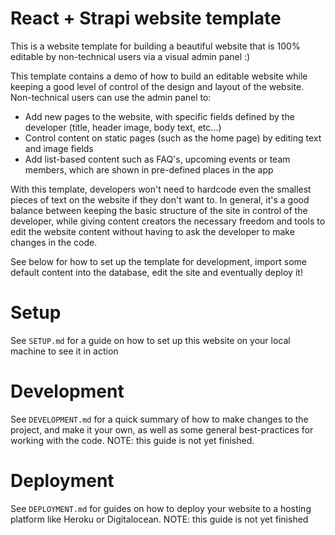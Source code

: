 # React + Strapi website template

This is a website template for building a beautiful website that is 100% editable by non-technical users via a visual admin panel :)

This template contains a demo of how to build an editable website while keeping a good level of control of the design and layout of the website. Non-technical users can use the admin panel to:

- Add new pages to the website, with specific fields defined by the developer (title, header image, body text, etc...)
- Control content on static pages (such as the home page) by editing text and image fields
- Add list-based content such as FAQ's, upcoming events or team members, which are shown in pre-defined places in the app

With this template, developers won't need to hardcode even the smallest pieces of text on the website if they don't want to. In general, it's a good balance between keeping the basic structure of the site in control of the developer, while giving content creators the necessary freedom and tools to edit the website content without having to ask the developer to make changes in the code. 

See below for how to set up the template for development, import some default content into the database, edit the site and eventually deploy it!

# Setup

See `SETUP.md` for a guide on how to set up this website on your local machine to see it in action

# Development 

See `DEVELOPMENT.md` for a quick summary of how to make changes to the project, and make it your own, as well as some general best-practices for working with the code. NOTE: this guide is not yet finished.

# Deployment

See `DEPLOYMENT.md` for guides on how to deploy your website to a hosting platform like Heroku or Digitalocean. NOTE: this guide is not yet finished

